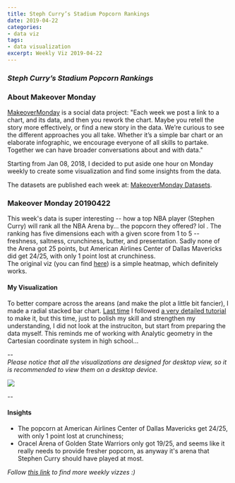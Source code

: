 ```yaml
---
title: Steph Curry’s Stadium Popcorn Rankings
date: 2019-04-22
categories:
- data viz
tags:
- data visualization
excerpt: Weekly Viz 2019-04-22
---
```


### *Steph Curry’s Stadium Popcorn Rankings*


### About Makeover Monday

[MakeoverMonday](http://www.makeovermonday.co.uk/) is a social data project:
"Each week we post a link to a chart, and its data, and then you rework the chart.
Maybe you retell the story more effectively, or find a new story in the data.
We’re curious to see the different approaches you all take. Whether it’s a simple bar chart or an elaborate infographic, we encourage everyone of all skills to partake.
Together we can have broader conversations about and with data."

Starting from Jan 08, 2018, I decided to put aside one hour on Monday weekly to create some visualization and find some insights from the data.

The datasets are published each week at: [MakeoverMonday Datasets](http://www.makeovermonday.co.uk/data/).

### Makeover Monday 20190422

This week's data is super interesting -- how a top NBA player (Stephen Curry) will rank all the NBA Arena by... the popcorn they offered? lol . The ranking has five dimensions each with a given score from 1 to 5 -- freshness, saltness, crunchiness, butter, and presentation. Sadly none of the Arena got 25 points, but American Airlines Center of Dallas Mavericks did get 24/25, with only 1 point lost at crunchiness.  
The original viz (you can find [here](https://www.nytimes.com/interactive/2019/04/12/sports/basketball/stephen-curry-warriors-popcorn.html)) is a simple heatmap, which definitely works.  

#### My Visualization

To better compare across the areans (and make the plot a little bit fancier), I made a radial stacked bar chart. [Last time](https://yudong-94.github.io/personal-website/projects/data%20viz/MakeOverMonday20181119) I followed [a very detailed tutorial](https://ryankrowland.wordpress.com/2016/10/20/radial-stacked-bar-charts-in-tableau/) to make it, but this time, just to polish my skill and strengthen my understanding, I did not look at the instruciton, but start from preparing the data myself. This reminds me of working with Analytic geometry in the Cartesian coordinate system in high school...  

--  
*Please notice that all the visualizations are designed for desktop view, so it is recommended to view them on a desktop device.*  

<div class='tableauPlaceholder' id='viz1555984017181' style='position: relative'>
<noscript><a href='#'>
  <img alt=' ' src='https:&#47;&#47;public.tableau.com&#47;static&#47;images&#47;Ma&#47;MakeOverMonday20190422&#47;StephenCurrysStadiumPopcornRankings&#47;1_rss.png' style='border: none' />
</a></noscript>
<object class='tableauViz'  style='display:none;'>
  <param name='host_url' value='https%3A%2F%2Fpublic.tableau.com%2F' />
  <param name='embed_code_version' value='3' />
  <param name='site_root' value='' />
  <param name='name' value='MakeOverMonday20190422&#47;StephenCurrysStadiumPopcornRankings' />
  <param name='tabs' value='no' />
  <param name='toolbar' value='yes' />
  <param name='static_image' value='https:&#47;&#47;public.tableau.com&#47;static&#47;images&#47;Ma&#47;MakeOverMonday20190422&#47;StephenCurrysStadiumPopcornRankings&#47;1.png' />
  <param name='animate_transition' value='yes' />
  <param name='display_static_image' value='yes' />
  <param name='display_spinner' value='yes' />
  <param name='display_overlay' value='yes' />
  <param name='display_count' value='yes' />
  <param name='filter' value='publish=yes' />
</object></div>               
<script type='text/javascript'>              
  var divElement = document.getElementById('viz1555984017181');         
  var vizElement = divElement.getElementsByTagName('object')[0];         
  vizElement.style.width='800px';vizElement.style.height='827px';        
  var scriptElement = document.createElement('script');                  
  scriptElement.src = 'https://public.tableau.com/javascripts/api/viz_v1.js'; 
  vizElement.parentNode.insertBefore(scriptElement, vizElement);               
</script>
  
--  

#### Insights
* The popcorn at American Airlines Center of Dallas Mavericks get 24/25, with only 1 point lost at crunchiness;  
* Oracel Arena of Golden State Warriors only got 19/25, and seems like it really needs to provide fresher popcorn, as anyway it's arena that Stephen Curry should have played at most.   
  

*Follow [this link](https://yudong-94.github.io/personal-website/project/MakeOverMonday2019/) to find more weekly vizzes :)*